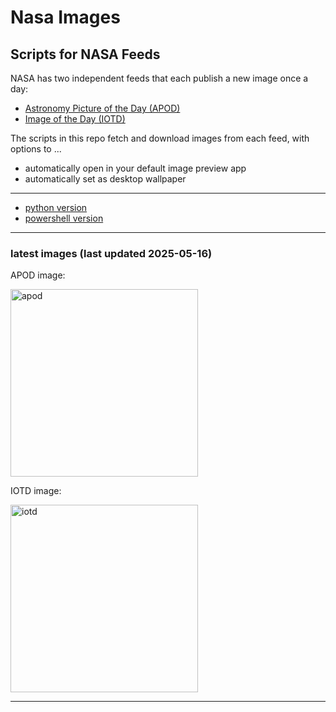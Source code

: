 # Nasa Images

## Scripts for NASA Feeds

NASA has two independent feeds that each publish a new image once a day:

- [Astronomy Picture of the Day (APOD)](https://apod.nasa.gov/apod/)
- [Image of the Day (IOTD)](https://www.nasa.gov/image-of-the-day/)

The scripts in this repo fetch and download images from each feed, with options to ...

- automatically open in your default image preview app
- automatically set as desktop wallpaper

---

- [python version](./python/README.md)
- [powershell version](./powershell/README.md)

---

### latest images (last updated 2025-05-16)

APOD image:

<a href="https://apod.nasa.gov/apod/image/2505/M101_hst6000.jpg"><img alt="apod" src="https://apod.nasa.gov/apod/image/2505/M101_hst6000.jpg" height="300" /></a>

IOTD image:

<a href="https://www.nasa.gov/wp-content/uploads/2025/05/pia26556orig.jpg"><img alt="iotd" src="https://www.nasa.gov/wp-content/uploads/2025/05/pia26556orig.jpg" height="300" /></a>

---
